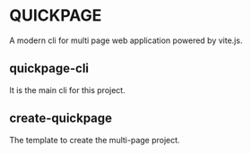 # QUICKPAGE

A modern cli for multi page web application powered by vite.js.

## quickpage-cli

It is the main cli for this project.

## create-quickpage

The template to create the multi-page project.

